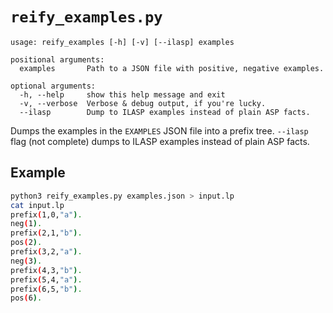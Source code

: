 # `reify_examples.py`

```
usage: reify_examples [-h] [-v] [--ilasp] examples

positional arguments:
  examples       Path to a JSON file with positive, negative examples.

optional arguments:
  -h, --help     show this help message and exit
  -v, --verbose  Verbose & debug output, if you're lucky.
  --ilasp        Dump to ILASP examples instead of plain ASP facts.
```

Dumps the examples in the `EXAMPLES` JSON file into a prefix tree. `--ilasp` flag (not complete) dumps to ILASP examples instead of plain ASP facts.

## Example
```bash
python3 reify_examples.py examples.json > input.lp
cat input.lp
prefix(1,0,"a").
neg(1).
prefix(2,1,"b").
pos(2).
prefix(3,2,"a").
neg(3).
prefix(4,3,"b").
prefix(5,4,"a").
prefix(6,5,"b").
pos(6). 
```
